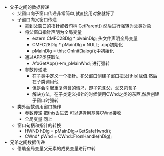 * 父子之间的数据传递
    + 父窗口向子窗口传递非常简单,就直接用对象就好了
    + 子窗口向父窗口传递
        + 拿到父窗口的指针或者句柄 GetParent() 然后进行强转为父类对象
        + 将父窗口指针声明为全局变量
            + extern CMFC28Dlg * pMainDlg;  头文件声明全局变量
            + CMFC28Dlg * pMainDlg = NULL;  .cpp初始化
            + pMainDlg = this;              OnInitDialog();中初始化
        + 通过APP类获取法
            + AfxGetApp()->m_pMainWnd; 进行强转
        + 参数传递法
            + 在子类中定义一个指针。在父窗口创建子窗口把父[this]赋值,然后在子类调用他
            + 但是会引起重复包含的情况，即子包含父，父又包含子
            + 解决方法，在子类定义指针的时候使用CWnd之类的东西,然后创建子窗口时强转
    + 类外函数调用窗口操作
        + 参数传递 把this丢进去 可以选择用基类CWnd接收
        + 全局变量 同上
    + 窗口句柄和指针的转换
        + 	HWND hDig = pMainDlg->GetSafeHwnd();
	    +   CWnd* pWnd = CWnd::FromHandle(hDig);
* 兄弟之间数据传递
    + 借助全局变量父元素的成员变量进行中转